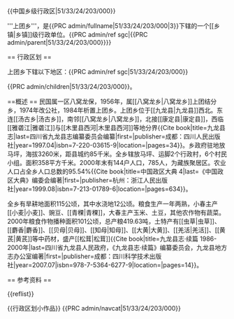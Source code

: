 {{中国乡级行政区|51/33/24/203/000}}

'''上团乡'''，是{{PRC admin/fullname|51/33/24/203/000|3}}下辖的一个[[乡镇|乡镇]]级行政单位。<ref>{{PRC admin/ref sgc|{{PRC admin/parent|51/33/24/203/000}}}}</ref>

== 行政区划 ==

上团乡下辖以下地区：<ref>{{PRC admin/ref sgc|51/33/24/203/000}}</ref>

{{PRC admin/children|51/33/24/203/000}}。

==概述 ==
民国属一区八窝龙保，1956年，属[[八窝龙乡|八窝龙乡]]上团结分乡，1974年改公社，1984年析置上团乡。上团乡位于[[九龙县|九龙县]]西北。东连[[汤古乡|汤古乡]]，南邻[[八窝龙乡|八窝龙乡]]，北接[[康定县|康定县]]，西临[[雅砻江|雅砻江]]与[[木里县西河|木里县西河]]等地分界<ref>{{Cite book|title=九龙县志|last=四川省九龙县志编纂委员会编纂|first=|publisher=成都：四川人民出版社|year=1997.04|isbn=7-220-03615-9|location=|pages=34}}</ref>。乡政府驻地放马坪，海拔3260米，距县城约85千米。全乡辖放马坪、运脚2个行政村，6个村民小组。面积358平方千米。2000年末有144户人口，785人，为藏族聚居区。农业人口占全乡人口总数的95.54%<ref>{{Cite book|title=中国政区大典 4|last=《中国政区大典》编委会编著|first=|publisher=杭州：浙江人民出版社|year=1999.08|isbn=7-213-01789-6|location=|pages=634}}</ref>。

全乡有旱耕地面积115公顷，其中水浇地12公顷。粮食生产一年两熟，小春主产[[小麦|小麦]]、豌豆、[[青稞|青稞]]，大春主产玉米、土豆，其他农作物有蔬菜。2000年粮食作物播种面积101公顷，总产粮419.63吨，土特产有[[虫草|虫草]]、[[麝香|麝香]]、[[贝母|贝母]]、[[知母|知母]]、[[大黄|大黄]]、[[羌活|羌活]]、[[黄芪|黄芪]]等中药材，盛产[[松茸|松茸]]<ref>{{Cite book|title=九龙县志·续篇 1986-2000年|last=四川省九龙县人民政府，《九龙县志·续篇》编纂委员会，九龙县地方志办公室编著|first=|publisher=成都：四川科学技术出版社|year=2007.07|isbn=978-7-5364-6277-9|location=|pages=14}}</ref>。

== 参考资料 ==

{{reflist}}

{{行政区划小作品}}
{{PRC admin/navcat|51/33/24/203/000}}